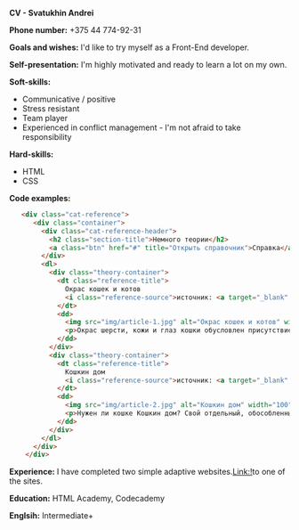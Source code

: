 **CV - Svatukhin Andrei**

**Phone number:** +375 44 774-92-31

**Goals and wishes:** I'd like to try myself as a Front-End developer.

**Self-presentation:** I'm highly motivated and ready to learn a lot on my own.

**Soft-skills:**
- Communicative / positive
- Stress resistant
- Team player
- Experienced in conflict management - I'm not afraid to take responsibility

**Hard-skills:**
- HTML
- CSS

**Code examples:**
```HTML
   <div class="cat-reference">
      <div class="container">
        <div class="cat-reference-header">
          <h2 class="section-title">Немного теории</h2>
          <a class="btn" href="#" title="Открыть справочник">Справка</a>
        </div>
        <dl>
          <div class="theory-container">
            <dt class="reference-title">
              Окрас кошек и котов
              <i class="reference-source">источник: <a target="_blank" href="https://ru.wikipedia.org">wikipedia</a></i>
            </dt>
            <dd>
              <img src="img/article-1.jpg" alt="Окрас кошек и котов" width="100" height="100">
              <p>Окрас шерсти, кожи и глаз кошки обусловлен присутствием в них пигмента меланина. Меланин находится в теле волоса в виде микроскопических гранул, которые различаются по форме, размеру и количеству, что и вызывает различия в окрасе.</p>
            </dd>
          </div>
          <div class="theory-container">
            <dt class="reference-title">
              Кошкин дом
              <i class="reference-source">источник: <a target="_blank" href="http://kotmur.spb.ru">kotmur.spb.ru</a></i>
            </dt>
            <dd>
              <img src="img/article-2.jpg" alt="Кошкин дом" width="100" height="100">
              <p>Нужен ли кошке Кошкин дом? Свой отдельный, обособленный от пространства городской квартиры Кошкин дом? Да, нужен! Нужен особый Кошкин дом, обустроенный по ее вкусу с лесенкой, с когтеточкой, с замкнутым, своим, отдельным уголком в ее, кошкином, доме.</p>
            </dd>
          </div>
        </dl>
      </div>
    </div>
```
**Experience:** I have completed two simple adaptive websites.[Link:!](https://svatukhin.github.io/)to one of the sites.

**Education:** HTML Academy, Codecademy

**Englsih:** Intermediate+
